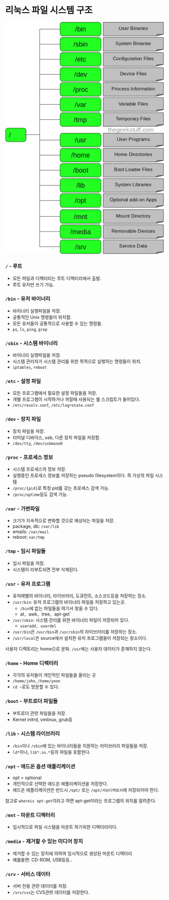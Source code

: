 # 리눅스 파일 시스템 구조

![Linux File Structure](./images/linux_file_structure.png)

### `/` - 루트

- 모든 파일과 디렉터리는 루트 디렉터리에서 출발.
- 루트 유저만 쓰기 가능.

### `/bin` - 유저 바이너리

- 바이너리 실행파일을 저장.
- 공통적인 Unix 명령들이 위치함.
- 모든 유저들이 공통적으로 사용할 수 있는 명령들.
- `ps`, `ls`, `ping`, `grep`

### `/sbin` - 시스템 바이너리

- 바이너리 실행파일을 저장.
- 시스템 관리자가 시스템 관리를 위한 목적으로 실행하는 명령들이 위치.
- `iptables`, `reboot`

### `/etc` - 설정 파일

- 모든 프로그램에서 필요한 설정 파일들을 저장.
- 개별 프로그램이 시작하거나 꺼질때 사용되는 쉘 스크립트가 들어있다.
- `/etc/resolv.conf`, `/etc/logrotate.conf`

### `/dev` - 장치 파일

- 장치 파일을 저장.
- 터미널 디바이스, usb, 다른 장치 파일을 저장함.
- `/dev/tty`, `/dev/usbmono0`

### `/proc` - 프로세스 정보

- 시스템 프로세스의 정보 저장.
- 실행중인 프로세스 정보를 저장하는 pseudo filesystem이다. 즉 가상의 파일 시스템
- `/proc/{pid}`로 특정 pid를 갖는 프로세스 검색 가능.
- `/proc/uptime`등도 검색 가능.

### `/var` - 가변파일

- 크기가 지속적으로 변화할 것으로 예상되는 파일을 저장.
- package, db: `/var/lib`
- emails: `/var/mail`
- reboot: `var/tmp`

### `/tmp` - 임시 파일들

- 임시 파일을 저장.
- 시스템이 리부트되면 전부 삭제된다.

### `/usr` - 유저 프로그램

- 유저레벨의 바이너리, 라이브러리, 도큐먼트, 소스코드등을 저장하는 장소.
- `/usr/bin`: 유저 프로그램의 바이너리 파일을 저장하고 있는곳.
  - `/bin`에 없는 파일들을 여기서 찾을 수 있다.
  - at`, `awk`, `tree`, `apt-get`
- `/usr/sbin`: 시스템 관리를 위한 바이너리 파일이 저장되어 있다.
  - `useradd, userdel`
- `/usr/bin`은 `/usr/bin`과 `/usr/sbin`의 라이브러리를 저장하는 장소.
- `/usr/local`은 source에서 설치한 유저 프로그램들이 저장되는 장소이다.

사용자 디렉토리는 home으로 분화. `/usr`에는 사용자 데이터가 존재하지 않는다.

### `/home` - Home 디렉터리

- 각각의 유저들이 개인적인 파일들을 올리는 곳
- `/home/john`, `/home/yeon`
- `cd ~`로도 방문할 수 있다.

### `/boot` - 부트로더 파일들

- 부트로더 관련 파일들을 저장.
- Kernel initrd, vmlinux, grub등

### `/lib` - 시스템 라이브러리

- `/bin`이나 `/sbin`에 있는 바이너리들을 지원하는 라이브러리 파일들을 저장.
- `ld*`이나, `lib*.so.*`등의 파일을 포함한다.

### `/opt` - 애드온 옵션 애플리케이션

- opt = optional
- 개인적으로 선택한 애드온 애플리케이션을 저장한다.
- 애드온 애플리케이션은 반드시 `/opt/` 또는 `/opt/서브디렉토리`에 저장되어야 한다.

참고로 `whereis apt-get`이라고 하면 apt-get이라는 프로그램의 위치를 알려준다.

### `/mnt` - 마운트 디렉터리

- 임시적으로 파일 시스템을 마운트 하기위한 디렉터리이다.

### `/media` - 제거할 수 있는 미디어 장치

- 제거할 수 있는 장치에 의하여 임시적으로 생성된 마운트 디렉터리
- 예를들면: CD-ROM, USB등등..

### `/srv` - 서비스 데이터

- 서버 전용 관련 데이터를 저장.
- `/srv/cvs`는 CVS관련 데이터를 저장한다.
